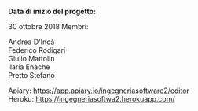 <b>Data di inizio del progetto:</b>

30 ottobre 2018
Membri:

Andrea D'Incà<br>
Federico Rodigari<br> 
Giulio Mattolin<br> 
Ilaria Enache<br> 
Pretto Stefano

Apiary: https://app.apiary.io/ingegneriasoftware2/editor
<br>
Heroku: https://ingegneriasoftwa2.herokuapp.com/
